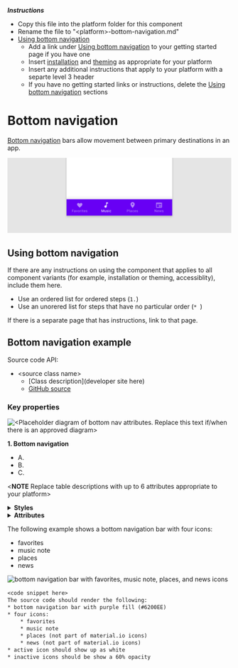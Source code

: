 _**Instructions**_
* Copy this file into the platform folder for this component
* Rename the file to "\<platform\>-bottom-navigation.md"
* [Using bottom navigation](#using-bottom-navigation)
    * Add a link under [Using bottom navigation](#using-bottom-navigation) to your getting started page if you have one
    * Insert [installation](#installation) and [theming](#theming) as appropriate for your platform
    * Insert any additional instructions that apply to your platform with a separte level 3 header
    * If you have no getting started links or instructions, delete the [Using bottom navigation](#using-bottom-navigation) sections


<!-- How do we make sure that this template (and therefore all proceeding docs) meet accessibility guidelines -->
# Bottom navigation

[Bottom navigation](https://material.io/components/bottom-navigation/#) bars allow movement between primary destinations in an app.

![Example bottom navigation bar with four icons along the bottom: favorites, music, places, and news. The music icon is selected](assets/bottom-nav-generic.png)

## Using bottom navigation

If there are any instructions on using the component that applies to all component variants (for example, installation or theming, accessiblity), include them here.

* Use an ordered list for ordered steps (`1.`)
* Use an unorered list for steps that have no particular order (`* `)

If there is a separate page that has instructions, link to that page.
<!-- What are the best ways to integrate component accessbility features into the template? -->



## Bottom navigation example <!-- No variants, so no need for variant sections -->

Source code API:

* \<source class name\>
  * [Class description](developer site here)
  * [GitHub source](https://github.com/materials-components/)

### Key properties

![\<Placeholder diagram of bottom nav attributes. Replace this text if/when there is an approved diagram\>](assets.png)

**1. Bottom navigation**

* A. 
* B. 
* C. 

\<**NOTE** Replace table descriptions with up to 6 attributes appropriate to your platform\>



<details>
<summary><b>Styles</b></summary>
<p>

Description | Style
---|---
style 1... | 
</p>
</details>

<details>
<summary><b>Attributes</b></summary>
<p>

<details>
<summary>attribute 1l</summary>
<p>

Description | Attribute |  Default value | Related method(s)
---|---|---|---
descr 1... | | |

</p>
</details>

<details>
<summary>attribute 2</summary>
<p>

Description | Attribute | Default value | Related method(s)
---|---|---|---
descr 1... |  |  | 

</p>
</details>

</p>
</details>



The following example shows a bottom navigation bar with four icons:
* favorites
* music note
* places
* news

<img src="assets/<platform>-bottom-nav.png" alt="bottom navigation bar with favorites, music note, places, and news icons">

```
<code snippet here>
The source code should render the following:
* bottom navigation bar with purple fill (#6200EE)
* four icons:
    * favorites
    * music note
    * places (not part of material.io icons)
    * news (not part of material.io icons)
* active icon should show up as white
* inactive icons should be show a 60% opacity
```
